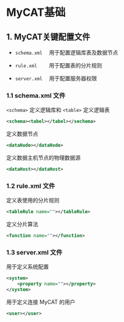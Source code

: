 # MyCAT基础

## 1. MyCAT关键配置文件

- `schema.xml` &emsp;用于配置逻辑库表及数据节点

- `rule.xml` &emsp;&emsp;用于配置表的分片规则

- `server.xml` &emsp;用于配置服务器权限

### 1.1 schema.xml 文件

`<schema>` 定义逻辑库和 `<table>` 定义逻辑表

```xml
<schema><tabel></tabel></sechema>
```

定义数据节点

```xml
<dataNode></dataNode>
```

定义数据主机节点的物理数据源

```xml
<dataHost></dataHost>
```

### 1.2 rule.xml 文件

定义表使用的分片规则

```xml
<tableRule name=""></tableRule>
```

定义分片算法

```xml
<function name=""></function>
```

### 1.3 server.xml 文件

用于定义系统配置

```xml
<system>
    <property name=""></property>
</system>
```

用于定义连接 MyCAT 的用户

```xml
<user></user>
```






















